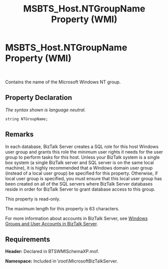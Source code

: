 ﻿---
title: MSBTS_Host.NTGroupName Property (WMI)
TOCTitle: MSBTS_Host.NTGroupName Property (WMI)
ms:assetid: a04332fa-cc65-4bc0-b8fb-6ee10b25d8ef
ms:mtpsurl: https://msdn.microsoft.com/en-us/library/Aa577667(v=BTS.80)
ms:contentKeyID: 51530067
ms.date: 08/30/2017
mtps_version: v=BTS.80
---

# MSBTS\_Host.NTGroupName Property (WMI)

 

Contains the name of the Microsoft Windows NT group.

## Property Declaration

*The syntax shown is language neutral.*

``` 
string NTGroupName;  
```

## Remarks

In each database, BizTalk Server creates a SQL role for this host Windows user group and grants this role the minimum user rights it needs for the user group to perform tasks for this host. Unless your BizTalk system is a single box system (a single BizTalk server and SQL server is on the same local machine), it is highly recommended that a Windows domain user group (instead of a local user group) be specified for this property. Otherwise, if local user group is specified, you must ensure that this local user group has been created on all of the SQL servers where BizTalk Server databases reside in order for BizTalk Server to grant database access to this group.

This property is read-only.

The maximum length for this property is 63 characters.

For more information about accounts in BizTalk Server, see [Windows Groups and User Accounts in BizTalk Server](https://msdn.microsoft.com/library/aa577661\(v=bts.80\)).

## Requirements

**Header:** Declared in BTSWMISchemaXP.mof.

**Namespace:** Included in \\root\\MicrosoftBizTalkServer.

